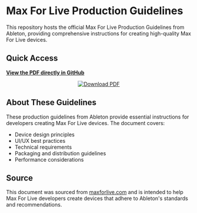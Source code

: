# Max For Live Production Guidelines

This repository hosts the official Max For Live Production Guidelines from Ableton, providing comprehensive instructions for creating high-quality Max For Live devices.

## Quick Access

**[View the PDF directly in GitHub](M4L-Production-Guidelines.pdf)**

<div align="center">
  <a href="M4L-Production-Guidelines.pdf">
    <img src="https://img.shields.io/badge/Download-PDF-red?style=for-the-badge" alt="Download PDF">
  </a>
</div>

## About These Guidelines

These production guidelines from Ableton provide essential instructions for developers creating Max For Live devices. The document covers:

- Device design principles
- UI/UX best practices
- Technical requirements
- Packaging and distribution guidelines
- Performance considerations

## Source

This document was sourced from [maxforlive.com](https://maxforlive.com/resources/M4L-Production-Guidelines.pdf) and is intended to help Max For Live developers create devices that adhere to Ableton's standards and recommendations.
